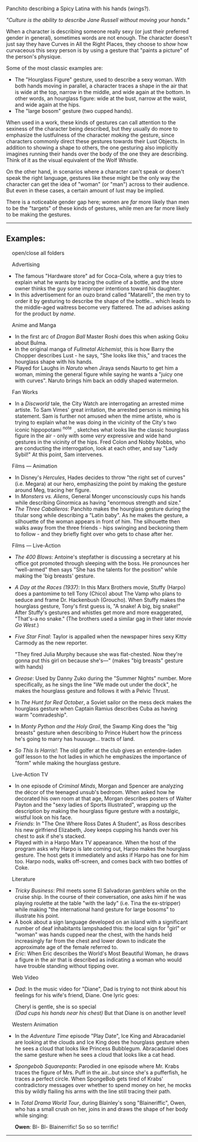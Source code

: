 Panchito describing a Spicy Latina with his hands (wings?).

_"Culture is the ability to describe Jane Russell without moving your hands."_

When a character is describing someone really sexy (or just their preferred gender in general), sometimes words are not enough. The character doesn't just say they have Curves in All the Right Places, they choose to _show_ how curvaceous this sexy person is by using a gesture that "paints a picture" of the person's physique.

Some of the most classic examples are:

-   The "Hourglass Figure" gesture, used to describe a sexy woman. With both hands moving in parallel, a character traces a shape in the air that is wide at the top, narrow in the middle, and wide again at the bottom. In other words, an hourglass figure: wide at the bust, narrow at the waist, and wide again at the hips.
-   The "large bosom" gesture (two cupped hands).

When used in a work, these kinds of gestures can call attention to the sexiness of the character being described, but they usually do more to emphasize the lustfulness of the character _making_ the gesture, since characters commonly direct these gestures towards their Lust Objects. In addition to showing a shape to others, the one gesturing also implicitly imagines running their hands over the body of the one they are describing. Think of it as the visual equivalent of the Wolf Whistle.

On the other hand, in scenarios where a character can't speak or doesn't speak the right language, gestures like these might be the only way the character can get the idea of "woman" (or "man") across to their audience. But even in these cases, a certain amount of lust may be implied.

There is a noticeable gender gap here; women are _far_ more likely than men to be the "targets" of these kinds of gestures, while men are far more likely to be making the gestures.

___

## Examples:

    open/close all folders 

    Advertising 

-   The famous "Hardware store" ad for Coca-Cola, where a guy tries to explain what he wants by tracing the outline of a bottle, and the store owner thinks the guy some improper intentions toward his daughter.
-   In this advertisement for an ouzo brand called "Matarelli", the men try to order it by gesturing to describe the shape of the bottle... which leads to the middle-aged waitress become very flattered. The ad advises asking for the product by _name_.

    Anime and Manga 

-   In the first arc of _Dragon Ball_ Master Roshi does this when asking Goku about Bulma.
-   In the original manga of _Fullmetal Alchemist_, this is how Barry the Chopper describes Lust - he says, "She looks like this," and traces the hourglass shape with his hands.
-   Played for Laughs in _Naruto_ when Jiraya sends Naurto to get him a woman, miming the general figure while saying he wants a "juicy one with curves". Naruto brings him back an oddly shaped watermelon.

    Fan Works 

-   In a _Discworld_ tale, the City Watch are interrogating an arrested mime artiste. To Sam Vimes' great irritation, the arrested person is miming his statement. Sam is further not amused when the mime artiste, who is trying to explain what he was doing in the vicinity of the City's two iconic hippopotami <sup>note&nbsp;</sup> , sketches what looks like the classic hourglass figure in the air - only with some _very_ expressive and wide hand gestures in the vicinity of the hips. Fred Colon and Nobby Nobbs, who are conducting the interrogation, look at each other, and say "Lady Sybil!" At this point, Sam intervenes.

    Films — Animation 

-   In Disney's _Hercules_, Hades decides to throw "the right set of curves" (i.e. Megara) at our hero, emphasizing the point by making the gesture around Meg, tracing her figure.
-   In _Monsters vs. Aliens_, General Monger unconsciously cups his hands while describing Ginormica as having "enormous strength and size."
-   _The Three Caballeros_: Panchito makes the hourglass gesture during the titular song while describing a "Latin baby". As he makes the gesture, a silhouette of the woman appears in front of him. The silhouette then walks away from the three friends - hips swinging and beckoning them to follow - and they briefly fight over who gets to chase after her.

    Films — Live-Action 

-   _The 400 Blows_: Antoine's stepfather is discussing a secretary at his office got promoted through sleeping with the boss. He pronounces her "well-armed" then says "She has the talents for the position" while making the 'big breasts' gesture.
-   _A Day at the Races (1937)_: In this Marx Brothers movie, Stuffy (Harpo) does a pantomime to tell Tony (Chico) about The Vamp who plans to seduce and frame Dr. Hackenbush (Groucho). When Stuffy makes the hourglass gesture, Tony's first guess is, "A snake! A big, big snake!" After Stuffy's gestures and whistles get more and more exaggerated, "That's-a no snake." (The brothers used a similar gag in their later movie _Go West_.)
-   _Five Star Final_: Taylor is appalled when the newspaper hires sexy Kitty Carmody as the new reporter.
    
    "They fired Julia Murphy because she was flat-chested. Now they're gonna put this girl on because she's—" (makes "big breasts" gesture with hands)
    
-   _Grease_: Used by Danny Zuko during the "Summer Nights" number. More specifically, as he sings the line "We made out under the dock", he makes the hourglass gesture and follows it with a Pelvic Thrust.
-   In _The Hunt for Red October_, a Soviet sailor on the mess deck makes the hourglass gesture when Captain Ramius describes Cuba as having warm "comradeship".
-   In _Monty Python and the Holy Grail_, the Swamp King does the "big breasts" gesture when describing to Prince Hubert how the princess he's going to marry has huuuuge... tracts of land.
-   _So This Is Harris!_: The old golfer at the club gives an entendre-laden golf lesson to the hot ladies in which he emphasizes the importance of "form" while making the hourglass gesture.

    Live-Action TV 

-   In one episode of _Criminal Minds_, Morgan and Spencer are analyzing the décor of the teenaged unsub's bedroom. When asked how he decorated his own room at that age, Morgan describes posters of Walter Payton and the "sexy ladies of Sports Illustrated", wrapping up the description by making the hourglass figure gesture with a nostalgic, wistful look on his face.
-   _Friends_: In "The One Where Ross Dates A Student", as Ross describes his new girlfriend Elizabeth, Joey keeps cupping his hands over his chest to ask if she's stacked.
-   Played with in a Harpo Marx TV appearance. When the host of the program asks why Harpo is late coming out, Harpo makes the hourglass gesture. The host gets it immediately and asks if Harpo has one for him too. Harpo nods, walks off-screen, and comes back with two bottles of Coke.

    Literature 

-   _Tricky Business_: Phil meets some El Salvadoran gamblers while on the cruise ship. In the course of their conversation, one asks him if he was playing roulette at the table "with the lady" (i.e. Tina the ex-stripper) while making "the international hand gesture for large bosoms" to illustrate his point.
-   A book about a sign language developed on an island with a significant number of deaf inhabitants lampshaded this: the local sign for "girl" or "woman" was hands cupped near the chest, with the hands held increasingly far from the chest and lower down to indicate the approximate age of the female referred to.
-   _Eric_: When Eric describes the World's Most Beautiful Woman, he draws a figure in the air that is described as indicating a woman who would have trouble standing without tipping over.

    Web Video 

-   _Dad_: In the music video for "Diane", Dad is trying to not think about his feelings for his wife's friend, Diane. One lyric goes:
    
    Cheryl is gentle, she is so special  
    _(Dad cups his hands near his chest)_ But that Diane is on another level!
    

    Western Animation 

-   In the _Adventure Time_ episode "Play Date", Ice King and Abracadaniel are looking at the clouds and Ice King does the hourglass gesture when he sees a cloud that looks like Princess Bubblegum. Abracadaniel does the same gesture when he sees a cloud that looks like a cat head.
-   _Spongebob Squarepants_: Parodied in one episode where Mr. Krabs traces the figure of Mrs. Puff in the air...but since she's a pufferfish, he traces a perfect circle. When SpongeBob gets tired of Krabs' contradictory messages over whether to spend money on her, he mocks this by wildly flailing his arms with the line still tracing their path.
-   In _Total Drama World Tour_, during Blainley's song "Blaineriffic", Owen, who has a small crush on her, joins in and draws the shape of her body while singing:
    
    **Owen**: Bl- Bl- Blainerrific! So so so terrific!
    

___